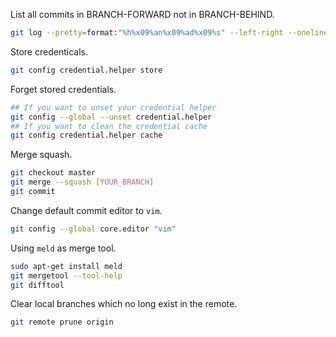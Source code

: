 List all commits in BRANCH-FORWARD not in BRANCH-BEHIND.
```bash
git log --pretty=format:"%h%x09%an%x09%ad%x09%s" --left-right --oneline BRANCH-BEHIND...BRANCH-FORWARD
```

Store credenticals.
```bash
git config credential.helper store
```

Forget stored credentials.
```bash
## If you want to unset your credential helper
git config --global --unset credential.helper
## If you want to clean the credential cache
git config credential.helper cache
```

Merge squash.
```bash
git checkout master
git merge --squash [YOUR_BRANCH]
git commit
```

Change default commit editor to <code>vim</code>.
```bash
git config --global core.editor "vim"
```

Using <code>meld</code> as merge tool.
```bash
sudo apt-get install meld
git mergetool --tool-help
git difftool
```

Clear local branches which no long exist in the remote.
```bash
git remote prune origin
```